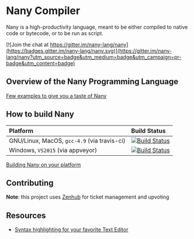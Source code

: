 Nany Compiler
=============

Nany is a high-productivity language, meant to be either compiled to native
code or bytecode, or to be run as script.

[![Join the chat at https://gitter.im/nany-lang/nany](https://badges.gitter.im/nany-lang/nany.svg)](https://gitter.im/nany-lang/nany?utm_source=badge&utm_medium=badge&utm_campaign=pr-badge&utm_content=badge)



Overview of the Nany Programming Language
-----------------------------------------

[Few examples to give you a taste of Nany](examples/)



How to build Nany
-----------------

| Platform  | Build Status |
| :------------- | :------------- |
| GNU/Linux, MacOS, `gcc-4.9` (via travis-ci)  | [![Build Status](https://api.travis-ci.org/nany-lang/nany.png)](https://travis-ci.org/nany-lang/nany)  |
| Windows, `VS2015` (via appveyor)  | [![Build Status](https://ci.appveyor.com/api/projects/status/github/nany-lang/nany)](https://ci.appveyor.com/project/milipili/nany)  |

[Building Nany on your platform](src/readme.md)



Contributing
------------

**Note**: this project uses [Zenhub](https://www.zenhub.io/) for ticket management and upvoting



Resources
---------

* [Syntax highlighting for your favorite Text Editor](//github.com/nany-lang/nany-syntax)
